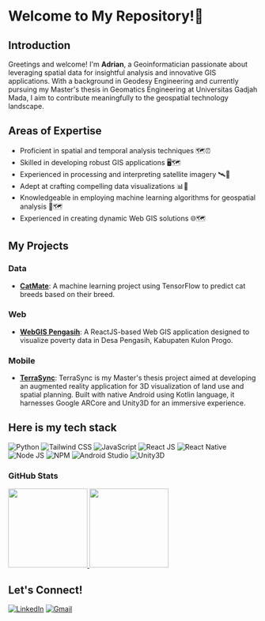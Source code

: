 #  Welcome to My Repository!👋

## Introduction
Greetings and welcome! I'm **Adrian**, a Geoinformatician passionate about leveraging spatial data for insightful analysis and innovative GIS applications. With a background in Geodesy Engineering and currently pursuing my Master's thesis in Geomatics Engineering at Universitas Gadjah Mada, I aim to contribute meaningfully to the geospatial technology landscape.

## Areas of Expertise
- Proficient in spatial and temporal analysis techniques 🗺️⏰
- Skilled in developing robust GIS applications 🖥️🗺️
- Experienced in processing and interpreting satellite imagery 🛰️🌌
- Adept at crafting compelling data visualizations 📊🎨
- Knowledgeable in employing machine learning algorithms for geospatial analysis 🤖🗺️
- Experienced in creating dynamic Web GIS solutions 🌐🗺️

## My Projects
### Data
- **[CatMate](https://github.com/dr14nium/catmate-ml)**: A machine learning project using TensorFlow to predict cat breeds based on their breed.


### Web
- **[WebGIS Pengasih](https://github.com/dr14nium/webgis-pengasih)**: A ReactJS-based Web GIS application designed to visualize poverty data in Desa Pengasih, Kabupaten Kulon Progo.

### Mobile
- **[TerraSync](https://github.com/dr14nium/TerraSync)**: TerraSync is my Master's thesis project aimed at developing an augmented reality application for 3D visualization of land use and spatial planning. Built with native Android using Kotlin language, it harnesses Google ARCore and Unity3D for an immersive experience.

## Here is my tech stack
![Python](https://img.shields.io/badge/-Python-3776AB?logo=python&logoColor=white&style=flat-square)
![Tailwind CSS](https://img.shields.io/badge/-Tailwind_CSS-38B2AC?logo=tailwind-css&logoColor=white&style=flat-square)
![JavaScript](https://img.shields.io/badge/-JavaScript-F7DF1E?logo=javascript&logoColor=black&style=flat-square)
![React JS](https://img.shields.io/badge/-React_JS-61DAFB?logo=react&logoColor=white&style=flat-square)
![React Native](https://img.shields.io/badge/-React_Native-61DAFB?logo=react&logoColor=white&style=flat-square)
![Node JS](https://img.shields.io/badge/-Node_JS-339933?logo=node.js&logoColor=white&style=flat-square)
![NPM](https://img.shields.io/badge/-NPM-CB3837?logo=npm&logoColor=white&style=flat-square)
![Android Studio](https://img.shields.io/badge/-Android_Studio-3DDC84?logo=android-studio&logoColor=white&style=flat-square)
![Unity3D](https://img.shields.io/badge/-Unity3D-000000?logo=unity&logoColor=white&style=flat-square)

### GitHub Stats
<p align="left">
<a href="https://github.com/dr14nium">

  <img height="160em" src="https://github-readme-stats-eight-theta.vercel.app/api?username=dr14nium&show_icons=true&theme=radical&include_all_commits=true&count_private=true"/>
  <img height="160em" src="https://github-readme-stats-eight-theta.vercel.app/api/top-langs/?username=dr14nium&layout=compact&langs_count=8&theme=radical"/>
</a>
</p>

## Let's Connect!
<p>
  <a href="https://www.linkedin.com/in/adrianhokas" target="_blank"><img alt="LinkedIn" src="https://img.shields.io/badge/linkedin-blue?style=for-the-badge&logo=linkedin&logoColor=white" /></a>
  <a href="adrianhokas.work@gmail.com" target="_blank"><img alt="Gmail" src="https://img.shields.io/badge/gmail-red?style=for-the-badge&logo=gmail&logoColor=white"/></a>
</p>
